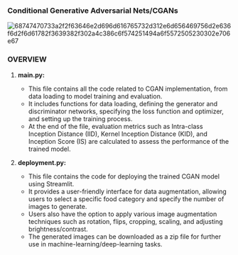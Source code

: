 ### Conditional Generative Adversarial Nets/CGANs
![68747470733a2f2f63646e2d696d616765732d312e6d656469756d2e636f6d2f6d61782f3639382f302a4c386c6f574251494a6f5572505230302e706e67](https://github.com/rohan12345a/GAN-ARS-Div-B-Data_Augmentation/assets/109196424/f9f66007-32ef-443c-9723-c441aebd91c4)


### OVERVIEW

1. **main.py:**
   - This file contains all the code related to CGAN implementation, from data loading to model training and evaluation.
   - It includes functions for data loading, defining the generator and discriminator networks, specifying the loss function and optimizer, and setting up the training process.
   - At the end of the file, evaluation metrics such as Intra-class Inception Distance (IID), Kernel Inception Distance (KID), and Inception Score (IS) are calculated to assess the performance of the trained model.

2. **deployment.py:**
   - This file contains the code for deploying the trained CGAN model using Streamlit.
   - It provides a user-friendly interface for data augmentation, allowing users to select a specific food category and specify the number of images to generate.
   - Users also have the option to apply various image augmentation techniques such as rotation, flips, cropping, scaling, and adjusting brightness/contrast.
   - The generated images can be downloaded as a zip file for further use in machine-learning/deep-learning tasks.
